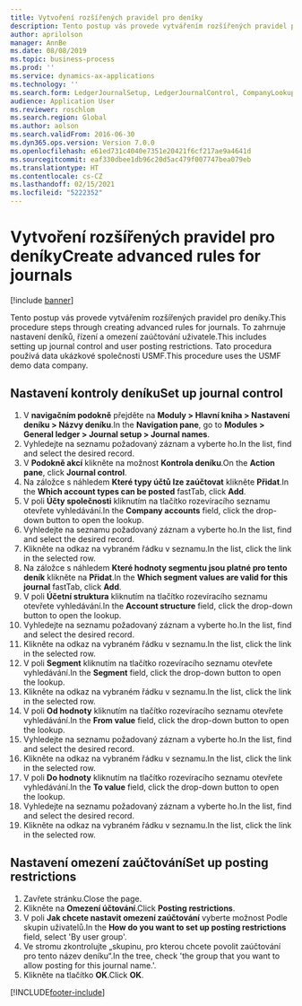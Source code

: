 ```yaml
---
title: Vytvoření rozšířených pravidel pro deníky
description: Tento postup vás provede vytvářením rozšířených pravidel pro deníky.
author: aprilolson
manager: AnnBe
ms.date: 08/08/2019
ms.topic: business-process
ms.prod: ''
ms.service: dynamics-ax-applications
ms.technology: ''
ms.search.form: LedgerJournalSetup, LedgerJournalControl, CompanyLookup, LedgerJournalPostControl
audience: Application User
ms.reviewer: roschlom
ms.search.region: Global
ms.author: aolson
ms.search.validFrom: 2016-06-30
ms.dyn365.ops.version: Version 7.0.0
ms.openlocfilehash: e61ed731c4040e7351e20421f6cf217ae9a4641d
ms.sourcegitcommit: eaf330dbee1db96c20d5ac479f007747bea079eb
ms.translationtype: HT
ms.contentlocale: cs-CZ
ms.lasthandoff: 02/15/2021
ms.locfileid: "5222352"
---
```

# <a name="create-advanced-rules-for-journals"></a><span data-ttu-id="69fa6-103">Vytvoření rozšířených pravidel pro deníky</span><span class="sxs-lookup"><span data-stu-id="69fa6-103">Create advanced rules for journals</span></span>

[!include [banner](../../includes/banner.md)]

<span data-ttu-id="69fa6-104">Tento postup vás provede vytvářením rozšířených pravidel pro deníky.</span><span class="sxs-lookup"><span data-stu-id="69fa6-104">This procedure steps through creating advanced rules for journals.</span></span> <span data-ttu-id="69fa6-105">To zahrnuje nastavení deníků, řízení a omezení zaúčtování uživatele.</span><span class="sxs-lookup"><span data-stu-id="69fa6-105">This includes setting up journal control and user posting restrictions.</span></span> <span data-ttu-id="69fa6-106">Tato procedura používá data ukázkové společnosti USMF.</span><span class="sxs-lookup"><span data-stu-id="69fa6-106">This procedure uses the USMF demo data company.</span></span>


## <a name="set-up-journal-control"></a><span data-ttu-id="69fa6-107">Nastavení kontroly deníku</span><span class="sxs-lookup"><span data-stu-id="69fa6-107">Set up journal control</span></span>
1. <span data-ttu-id="69fa6-108">V **navigačním podokně** přejděte na **Moduly > Hlavní kniha > Nastavení deníku > Názvy deníku**.</span><span class="sxs-lookup"><span data-stu-id="69fa6-108">In the **Navigation pane**, go to **Modules > General ledger > Journal setup > Journal names**.</span></span>
2. <span data-ttu-id="69fa6-109">Vyhledejte na seznamu požadovaný záznam a vyberte ho.</span><span class="sxs-lookup"><span data-stu-id="69fa6-109">In the list, find and select the desired record.</span></span>
3. <span data-ttu-id="69fa6-110">V **Podokně akcí** klikněte na možnost **Kontrola deníku**.</span><span class="sxs-lookup"><span data-stu-id="69fa6-110">On the **Action pane**, click **Journal control**.</span></span>
4. <span data-ttu-id="69fa6-111">Na záložce s náhledem **Které typy účtů lze zaúčtovat** klikněte **Přidat**.</span><span class="sxs-lookup"><span data-stu-id="69fa6-111">In the **Which account types can be posted** fastTab, click **Add**.</span></span>
5. <span data-ttu-id="69fa6-112">V poli **Účty společnosti** kliknutím na tlačítko rozevíracího seznamu otevřete vyhledávání.</span><span class="sxs-lookup"><span data-stu-id="69fa6-112">In the **Company accounts** field, click the drop-down button to open the lookup.</span></span>
6. <span data-ttu-id="69fa6-113">Vyhledejte na seznamu požadovaný záznam a vyberte ho.</span><span class="sxs-lookup"><span data-stu-id="69fa6-113">In the list, find and select the desired record.</span></span>
7. <span data-ttu-id="69fa6-114">Klikněte na odkaz na vybraném řádku v seznamu.</span><span class="sxs-lookup"><span data-stu-id="69fa6-114">In the list, click the link in the selected row.</span></span>
8. <span data-ttu-id="69fa6-115">Na záložce s náhledem **Které hodnoty segmentu jsou platné pro tento deník** klikněte na **Přidat**.</span><span class="sxs-lookup"><span data-stu-id="69fa6-115">In the **Which segment values are valid for this journal** fastTab, click **Add**.</span></span>
9. <span data-ttu-id="69fa6-116">V poli **Účetní struktura** kliknutím na tlačítko rozevíracího seznamu otevřete vyhledávání.</span><span class="sxs-lookup"><span data-stu-id="69fa6-116">In the **Account structure** field, click the drop-down button to open the lookup.</span></span>
10. <span data-ttu-id="69fa6-117">Vyhledejte na seznamu požadovaný záznam a vyberte ho.</span><span class="sxs-lookup"><span data-stu-id="69fa6-117">In the list, find and select the desired record.</span></span>
11. <span data-ttu-id="69fa6-118">Klikněte na odkaz na vybraném řádku v seznamu.</span><span class="sxs-lookup"><span data-stu-id="69fa6-118">In the list, click the link in the selected row.</span></span>
12. <span data-ttu-id="69fa6-119">V poli **Segment** kliknutím na tlačítko rozevíracího seznamu otevřete vyhledávání.</span><span class="sxs-lookup"><span data-stu-id="69fa6-119">In the **Segment** field, click the drop-down button to open the lookup.</span></span>
13. <span data-ttu-id="69fa6-120">Klikněte na odkaz na vybraném řádku v seznamu.</span><span class="sxs-lookup"><span data-stu-id="69fa6-120">In the list, click the link in the selected row.</span></span>
14. <span data-ttu-id="69fa6-121">V poli **Od hodnoty** kliknutím na tlačítko rozevíracího seznamu otevřete vyhledávání.</span><span class="sxs-lookup"><span data-stu-id="69fa6-121">In the **From value** field, click the drop-down button to open the lookup.</span></span>
15. <span data-ttu-id="69fa6-122">Vyhledejte na seznamu požadovaný záznam a vyberte ho.</span><span class="sxs-lookup"><span data-stu-id="69fa6-122">In the list, find and select the desired record.</span></span>
16. <span data-ttu-id="69fa6-123">Klikněte na odkaz na vybraném řádku v seznamu.</span><span class="sxs-lookup"><span data-stu-id="69fa6-123">In the list, click the link in the selected row.</span></span>
17. <span data-ttu-id="69fa6-124">V poli **Do hodnoty** kliknutím na tlačítko rozevíracího seznamu otevřete vyhledávání.</span><span class="sxs-lookup"><span data-stu-id="69fa6-124">In the **To value** field, click the drop-down button to open the lookup.</span></span>
18. <span data-ttu-id="69fa6-125">Vyhledejte na seznamu požadovaný záznam a vyberte ho.</span><span class="sxs-lookup"><span data-stu-id="69fa6-125">In the list, find and select the desired record.</span></span>
19. <span data-ttu-id="69fa6-126">Klikněte na odkaz na vybraném řádku v seznamu.</span><span class="sxs-lookup"><span data-stu-id="69fa6-126">In the list, click the link in the selected row.</span></span>

## <a name="set-up-posting-restrictions"></a><span data-ttu-id="69fa6-127">Nastavení omezení zaúčtování</span><span class="sxs-lookup"><span data-stu-id="69fa6-127">Set up posting restrictions</span></span>
1. <span data-ttu-id="69fa6-128">Zavřete stránku.</span><span class="sxs-lookup"><span data-stu-id="69fa6-128">Close the page.</span></span>
2. <span data-ttu-id="69fa6-129">Klikněte na **Omezení účtování**.</span><span class="sxs-lookup"><span data-stu-id="69fa6-129">Click **Posting restrictions**.</span></span>
3. <span data-ttu-id="69fa6-130">V poli **Jak chcete nastavit omezení zaúčtování** vyberte možnost Podle skupin uživatelů.</span><span class="sxs-lookup"><span data-stu-id="69fa6-130">In the **How do you want to set up posting restrictions** field, select 'By user group'.</span></span>
4. <span data-ttu-id="69fa6-131">Ve stromu zkontrolujte „skupinu, pro kterou chcete povolit zaúčtování pro tento název deníku“.</span><span class="sxs-lookup"><span data-stu-id="69fa6-131">In the tree, check 'the group that you want to allow posting for this journal name.'.</span></span>
5. <span data-ttu-id="69fa6-132">Klikněte na tlačítko **OK**.</span><span class="sxs-lookup"><span data-stu-id="69fa6-132">Click **OK**.</span></span>



[!INCLUDE[footer-include](../../../includes/footer-banner.md)]